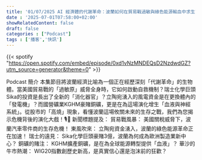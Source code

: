 ```yaml
---
title: '01/07/2025 AI 經濟體的代謝革命：波蘭如何在貿易戰過敏與綠色能源輸血中求生?'
date : '2025-07-01T07:58:00+02:00'
showRelatedContent: false
draft: false
categories : ["Podcast"]
tags : ['播客','快訊']
---
```

{{< spotify "https://open.spotify.com/embed/episode/0xd1vNzMNDEQsD2NzdwdGZ?utm_source=generator&theme=0" >}}


Podcast 簡介
本集節目將波蘭經濟比喻為一個正在經歷深刻「代謝革命」的生物體。當美國貿易戰的「過敏原」威脅全身時，它如何啟動自救機制？瑞士化學巨頭Sika的投資是長出了全新的「消化器官」？立陶宛湧入的風電資金是在更換體內的「發電機」？而國營礦業KGHM豪賭銅礦，更是在為這場演化增生「血液與神經系統」。從股市的「高燒」現象，看懂波蘭這場攸關未來的生存之戰，我們為您揭示危機背後的演化大戲！🎙️🧬
新聞標題提及：
貿易戰風暴： 美國關稅威脅下，波蘭汽車零件商的生存危機！
東風吹來： 立陶宛資金湧入，波蘭的綠色能源革命正在加速！
瑞士的遠見： Sika化學巨頭豪賭3億，波蘭為何成為歐洲製造業新中心？
銅礦的賭注： KGHM擴產銅礦，是在為全球能源轉型提供「血液」？
華沙的牛市熱潮： WIG20指數創歷史新高，是真實信心還是泡沫前的狂歡？